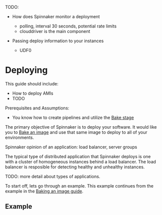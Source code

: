 
TODO:
- How does Spinnaker monitor a deployment
  - polling, interval 30 seconds, potential rate limits
  - clouddriver is the main component

- Passing deploy information to your instances
  - UDF0


# Deploying


This guide should include:

- How to deploy AMIs
- TODO


Prerequisites and Assumptions:

- You know how to create pipelines and utilize the [Bake stage](baking_images.md)


The primary objective of Spinnaker is to deploy your software. It would like you to [Bake an image](baking_images.md) and use that same image to deploy to all of your environments.

Spinnaker opinion of an application: load balancer, server groups

The typical type of distributed application that Spinnaker deploys is one with a cluster of homogeneous instances behind a load balancer. The load balancer is resposible for detecting healthy and unhealthy instances.

TODO: more detail about types of applications.

To start off, lets go through an example. This example continues from the example in the [Baking an image guide](baking_images.md).


## Example

